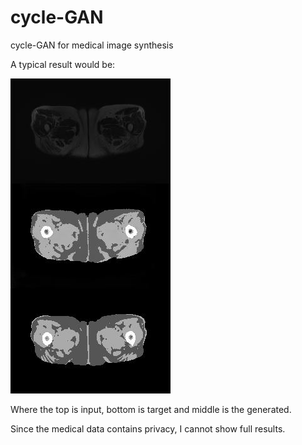 # cycle-GAN
cycle-GAN for medical image synthesis

A typical result would be:

![alt text](./cycle_output379.jpg)

Where the top is input, bottom is target and middle is the generated.

Since the medical data contains privacy, I cannot show full results.
